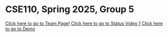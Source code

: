# CSE110, Spring 2025, Group 5

[Click here to go to Team Page!](https://cse110-sp25-group05.github.io/cse110-sp25-group05/admin/team.html)
[Click here to go to Status Video 1](https://youtu.be/LX4O2Wnf8Ao)
[Click here to go to Demo](https://cse110-sp25-group05.github.io/cse110-sp25-group05/source/kpopdemo/)
